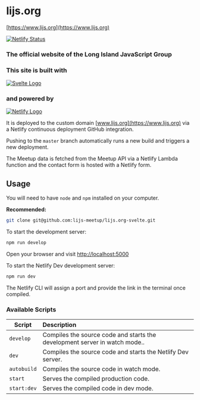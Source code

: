 
# lijs.org

[https://www.lijs.org](https://www.lijs.org)

[![Netlify Status](https://api.netlify.com/api/v1/badges/cdc3bef1-1a65-4072-95d8-cfe20e0befd0/deploy-status)](https://app.netlify.com/sites/lijs-org/deploys)

### The official website of the Long Island JavaScript Group

### This site is built with
[![Svelte Logo][svelte-logo]](https://svelte.dev)


[svelte-logo]: https://res.cloudinary.com/gojutin/image/upload/w_100/v1556492206/lijs.org/svelte-logo.png "Svelte Logo"

### and powered by
[![Netlify Logo][netlify-logo]](https://www.netlify.com)

[netlify-logo]: https://res.cloudinary.com/gojutin/image/upload/w_100/v1556501674/lijs.org/netlify-logo.png "Netlify Logo"

It is deployed to the custom domain [www.lijs.org](https://www.lijs.org) via a Netlify continuous deployment GitHub integration.

Pushing to the `master` branch automatically runs a new build and triggers a new deployment.

The Meetup data is fetched from the Meetup API via a Netlify Lambda function and the contact form is hosted with a Netlify form.

## Usage
You will need to have `node` and `npm` installed on your computer.

**Recommended:**
```sh
git clone git@github.com:lijs-meetup/lijs.org-svelte.git
```

To start the development server:

```sh
npm run develop
```

Open your browser and visit [http://localhost:5000](http://localhost:5000)

To start the Netlify Dev development server:

```sh
npm run dev
```

The Netlify CLI will assign a port and provide the link in the terminal once compiled.


### Available Scripts

| Script        | Description           
| ------------- |:-------------
| `develop`     | Compiles the source code and starts the development server in watch mode..
| `dev`         | Compiles the source code and starts the Netlify Dev server. 
| `autobuild`   | Compiles the source code in watch mode.
| `start`       | Serves the compiled production code.
| `start:dev`   | Serves the compiled code in dev mode.

